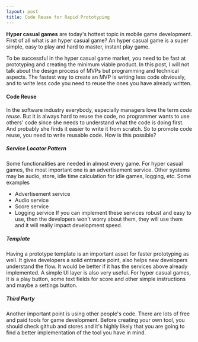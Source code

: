 ```yaml
---
layout: post
title: Code Reuse for Rapid Prototyping
---
```

**Hyper casual games** are today's hottest topic in mobile game development.
First of all what is an hyper casual game? An hyper casual game is a super simple, easy to play and hard to master, instant play game.

To be successful in the hyper casual game market, you need to be fast at prototyping and creating the minimum viable product. In this post, I will not talk about the design process of MVPs but programming and technical aspects.
The fastest way to create an MVP is writing less code obviously, and to write less code you need to reuse the ones you have already written.

#### Code Reuse
In the software industry everybody, especially managers love the term _code reuse_. But it is always hard to reuse the code, no programmer wants to use others' code since she needs to understand what the code is doing first. And probably she finds it easier to write it from scratch.
So to promote code reuse, you need to write reusable code. How is this possible?

##### Service Locator Pattern
Some functionalities are needed in almost every game. For hyper casual games, the most important one is an advertisement service. Other systems may be audio, store, idle time calculation for idle games, logging, etc.
Some examples
* Advertisement service
* Audio service
* Score service
* Logging service
If you can implement these services robust and easy to use, then the developers won't worry about them, they will use them and it will really impact development speed.
##### Template
Having a prototype template is an important asset for faster prototyping as well. It gives developers a solid entrance point, also helps new developers understand the flow. 
It would be better if it has the services above already implemented. A simple UI layer is also very useful. For hyper casual games, it is a play button, some text fields for score and other simple instructions and maybe a settings button.
##### Third Party
Another important point is using other people's code. There are lots of free and paid tools for game development. Before creating your own tool, you should check github and stores and it's highly likely that you are going to find a better implementation of the tool you have in mind.
